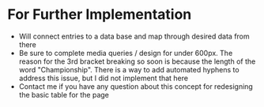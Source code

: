 # For Further Implementation
- Will connect entries to a data base and map through desired data from there
- Be sure to complete media queries / design for under 600px. The reason for the 3rd bracket breaking so soon is because the length of the word "Championship". There is a way to add automated hyphens to address this issue, but I did not implement that here
- Contact me if you have any question about this concept for redesigning the basic table for the page